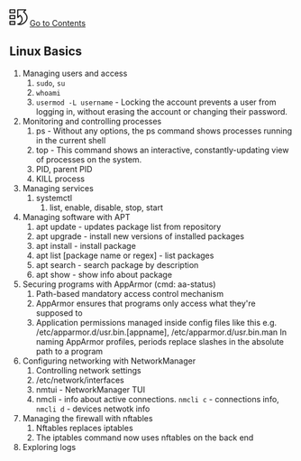 [![index.md](assets/back_main_page_icon_124174_32.png)](index.md) [Go to Contents](index.md)

## Linux Basics

1. Managing users and access
   1. `sudo`, `su`
   2. `whoami`
   3. `usermod -L username` - Locking the account prevents a user from logging in, without erasing the account or changing their password.
2. Monitoring and controlling processes
   1. ps - Without any options, the ps command shows processes running in the current shell
   2. top - This command shows an interactive, constantly-updating view of processes on the system.
   3. PID, parent PID
   4. KILL process
3. Managing services
   1. systemctl
      1. list, enable, disable, stop, start
4. Managing software with APT
   1. apt update - updates package list from repository
   2. apt upgrade - install new versions of installed packages
   3. apt install - install package
   4. apt list [package name or regex] - list packages
   5. apt search - search package by description
   6. apt show - show info about package
5. Securing programs with AppArmor (cmd: aa-status)
   1. Path-based mandatory access control mechanism
   2. AppArmor ensures that programs only access what they're supposed to
   3. Application permissions managed inside config files like this e.g. /etc/apparmor.d/usr.bin.[appname], /etc/apparmor.d/usr.bin.man
      In naming AppArmor profiles, periods replace slashes in the absolute path to a program
6. Configuring networking with NetworkManager
   1. Controlling network settings
   2. /etc/network/interfaces
   3. nmtui - NetworkManager TUI
   4. nmcli - info about active connections. `nmcli c` - connections info, `nmcli d` - devices netwotk info 
7. Managing the firewall with nftables
   1. Nftables replaces iptables
   2. The iptables command now uses nftables on the back end
8. Exploring logs


